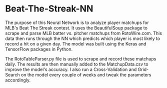 # Beat-The-Streak-NN

The purpose of this Neural Network is to analyze player matchups for MLB's Beat The Streak contest. It uses the BeautifulSoup package to scrape and parse MLB batter vs. pitcher matchups from RotoWire.com. This data then runs through the NN which predicts which player is most likely to record a hit on a given day. The model was built using the Keras and TensorFlow packages in Python.

The RotoTableParser.py file is used to scrape and record these matchups daily. The results are then manually added to the MatchupData.csv to improve the model's accuracy. I also run a Cross-Validation and Grid-Search on the model every couple of weeks and tweak the parameters accordingly.

